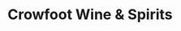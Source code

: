 ---
title: "Crowfoot Wine & Spirits"
url: /calgary/crowfoot-wine-and-spirits-14-street-sw/
shop: alcohol
---